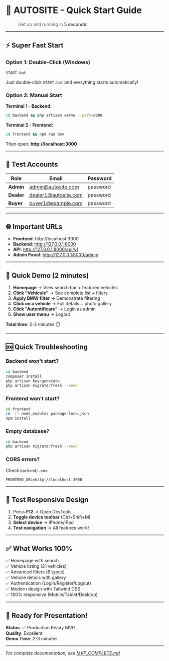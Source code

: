 # 🚀 AUTOSITE - Quick Start Guide

> Get up and running in **5 seconds**!

---

## ⚡ Super Fast Start

### Option 1: Double-Click (Windows)
```
START.bat
```

Just double-click `START.bat` and everything starts automatically!

### Option 2: Manual Start

**Terminal 1 - Backend:**
```bash
cd backend && php artisan serve --port=8000
```

**Terminal 2 - Frontend:**
```bash
cd frontend && npm run dev
```

Then open: **http://localhost:3000**

---

## 🔑 Test Accounts

| Role | Email | Password |
|------|-------|----------|
| **Admin** | admin@autosite.com | password |
| **Dealer** | dealer1@autosite.com | password |
| **Buyer** | buyer1@example.com | password |

---

## 🌐 Important URLs

- **Frontend**: http://localhost:3000
- **Backend**: http://127.0.0.1:8000
- **API**: http://127.0.0.1:8000/api/v1
- **Admin Panel**: http://127.0.0.1:8000/admin

---

## 🎯 Quick Demo (2 minutes)

1. **Homepage** → View search bar + featured vehicles
2. **Click "Vehicule"** → See complete list + filters
3. **Apply BMW filter** → Demonstrate filtering
4. **Click on a vehicle** → Full details + photo gallery
5. **Click "Autentificare"** → Login as admin
6. **Show user menu** → Logout

**Total time**: 2-3 minutes ⏱️

---

## 🆘 Quick Troubleshooting

### Backend won't start?
```bash
cd backend
composer install
php artisan key:generate
php artisan migrate:fresh --seed
```

### Frontend won't start?
```bash
cd frontend
rm -rf node_modules package-lock.json
npm install
```

### Empty database?
```bash
cd backend
php artisan migrate:fresh --seed
```

### CORS errors?
Check `backend/.env`:
```
FRONTEND_URL=http://localhost:3000
```

---

## 📱 Test Responsive Design

1. Press **F12** → Open DevTools
2. **Toggle device toolbar** (Ctrl+Shift+M)
3. **Select device** → iPhone/iPad
4. **Test navigation** → All features work!

---

## ✅ What Works 100%

✅ Homepage with search  
✅ Vehicle listing (21 vehicles)  
✅ Advanced filters (6 types)  
✅ Vehicle details with gallery  
✅ Authentication (Login/Register/Logout)  
✅ Modern design with Tailwind CSS  
✅ 100% responsive (Mobile/Tablet/Desktop)  

---

## 🎉 Ready for Presentation!

**Status**: ✅ Production Ready MVP  
**Quality**: Excellent  
**Demo Time**: 2-3 minutes  

---

*For complete documentation, see [MVP_COMPLETE.md](./MVP_COMPLETE.md)*
